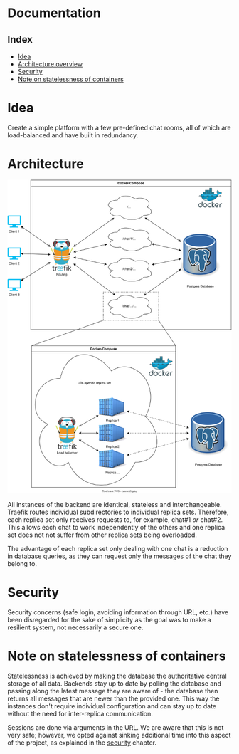 # Documentation
## Index
- [Idea](#idea)
- [Architecture overview](#architecture)
- [Security](#security)
- [Note on statelessness of containers](#note-on-statelessness-of-containers)

# Idea
Create a simple platform with a few pre-defined chat rooms, all of which are load-balanced and have built in redundancy.

# Architecture
![](Documentation/architecture.drawio.svg)

All instances of the backend are identical, stateless and interchangeable. 
Traefik routes individual subdirectories to individual replica sets. Therefore, each replica set only receives requests to, for example, chat#1 *or* chat#2. This allows each chat to work independently of the others and one replica set does not not suffer from other replica sets being overloaded.

The advantage of each replica set only dealing with one chat is a reduction in database queries, as they can request only the messages of the chat they belong to.

# Security
Security concerns (safe login, avoiding information through URL, etc.) have been disregarded for the sake of simplicity as the goal was to make a resilient system, not necessarily a secure one.

# Note on statelessness of containers
Statelessness is achieved by making the database the authoritative central storage of all data. Backends stay up to date by polling the database and passing along the latest message they are aware of - the database then returns all messages that are newer than the provided one. This way the instances don't require individual configuration and can stay up to date without the need for inter-replica communication.

Sessions are done via arguments in the URL. We are aware that this is not very safe; however, we opted against sinking additional time into this aspect of the project, as explained in the [security](#security) chapter.
